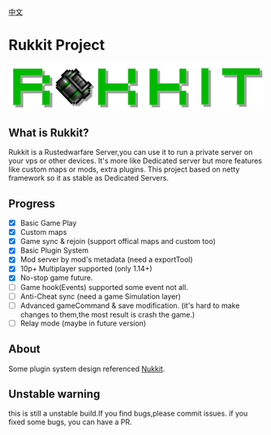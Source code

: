 [中文](README_zh.md)
# Rukkit Project
![RukkitLogo](rukkit.png)
## What is Rukkit?
Rukkit is a Rustedwarfare Server,you can use it to run a private server on your vps or other devices.
It's more like Dedicated server but more features like custom maps or mods, extra plugins.
This project based on netty framework so it as stable as Dedicated Servers.

## Progress
- [x] Basic Game Play
- [x] Custom maps
- [x] Game sync & rejoin (support offical maps and custom too)
- [x] Basic Plugin System
- [x] Mod server by mod's metadata (need a exportTool)
- [x] 10p+ Multiplayer supported (only 1.14+)
- [x] No-stop game future.
- [ ] Game hook(Events) supported some event not all.
- [ ] Anti-Cheat sync (need a game Simulation layer)
- [ ] Advanced gameCommand & save modification. (it's hard to make changes to them,the most result is crash the game.)
- [ ] Relay mode (maybe in future version)

## About
Some plugin system design referenced [Nukkit](https://github.com/Nukkit/Nukkit).

## Unstable warning
this is still a unstable build.If you find bugs,please commit issues.
if you fixed some bugs, you can have a PR.
